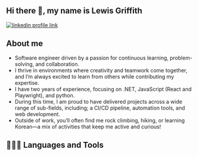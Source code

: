 ## Hi there 👋, my name is Lewis Griffith

[![linkedin profile link](https://img.shields.io/badge/LinkedIn-0077B5?style=for-the-badge&logo=linkedin&logoColor=white)](https://www.linkedin.com/in/lewis-griffith/)

## About me
* Software engineer driven by a passion for continuous learning, problem-solving, and collaboration.
* I thrive in environments where creativity and teamwork come together, and I’m always excited to learn from others while contributing my expertise.
* I have two years of experience, focusing on .NET, JavaScript (React and Playwright), and python.
* During this time, I am proud to have delivered projects across a wide range of sub-fields, including; a CI/CD pipeline, automation tools, and web development.
* Outside of work, you’ll often find me rock climbing, hiking, or learning Korean—a mix of activities that keep me active and curious!

## 👨🏻‍💻 Languages and Tools

<!--

<p>
  <img src="https://path-to-language-icon.png" alt="Language Icon" width="24" height="24" style="vertical-align:middle; margin-right:8px;">
  <span>Programming Language Name</span>
</p>

-->
